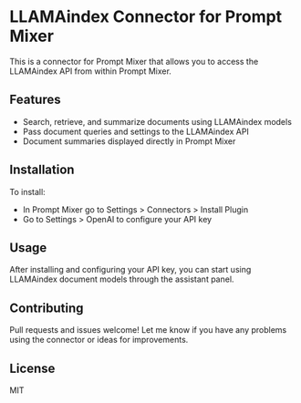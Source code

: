 # LLAMAindex Connector for Prompt Mixer

This is a connector for Prompt Mixer that allows you to access the LLAMAindex API from within Prompt Mixer.

## Features

- Search, retrieve, and summarize documents using LLAMAindex models
- Pass document queries and settings to the LLAMAindex API
- Document summaries displayed directly in Prompt Mixer

## Installation

To install:

- In Prompt Mixer go to Settings > Connectors > Install Plugin
- Go to Settings > OpenAI to configure your API key

## Usage

After installing and configuring your API key, you can start using LLAMAindex document models through the assistant panel.

## Contributing

Pull requests and issues welcome! Let me know if you have any problems using the connector or ideas for improvements.

## License

MIT
